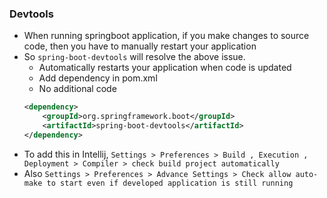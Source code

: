 ### Devtools
- When running springboot application, if you make changes to source code, then you have to manually restart your application
- So `spring-boot-devtools` will resolve the above issue.
    - Automatically restarts your application when code is updated
    - Add dependency in pom.xml
    - No additional code
    ```Xml
    <dependency>
		<groupId>org.springframework.boot</groupId>
		<artifactId>spring-boot-devtools</artifactId>
	</dependency>
    ```
- To add this in Intellij, `Settings > Preferences > Build , Execution , Deployment > Compiler > check build project automatically`
- Also `Settings > Preferences > Advance Settings > Check allow auto-make to start even if developed application is still running`
